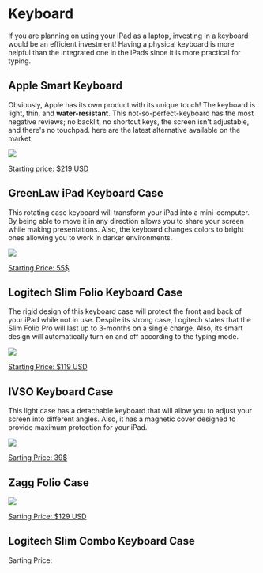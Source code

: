 
# Keyboard

If you are planning on using your iPad as a laptop, investing in a keyboard would be an efficient investment! Having a physical keyboard is more helpful than the integrated one in the iPads since it is more practical for typing.

## Apple Smart Keyboard

Obviously, Apple has its own product with its unique touch! The keyboard is light, thin, and **water-resistant**. This not-so-perfect-keyboard has the most negative reviews; no backlit, no shortcut keys, the screen isn't adjustable, and there's no touchpad. here are the latest alternative available on the market

![](https://store.storeimages.cdn-apple.com/4982/as-images.apple.com/is/MU8G2LL?wid=2000&hei=2000&fmt=jpeg&qlt=95&op_usm=0.5,0.5&.v=1540360957811)

[Starting price: $219 USD](https://www.apple.com/ca/fr/smart-keyboard/)

## GreenLaw iPad Keyboard Case

This rotating case keyboard will transform your iPad into a mini-computer. By being able to move it in any direction allows you to share your screen while making presentations. Also, the keyboard changes colors to bright ones allowing you to work in darker environments.

![](https://images-na.ssl-images-amazon.com/images/I/81Vd%2BeS8uOL._AC_SY355_.jpg)

[Starting Price: 55$](https://www.amazon.com/Keyboard-Compatible-Backlit-Wireless-Greenlaw-Rosegold/dp/B07585ZCFN)

## Logitech Slim Folio Keyboard Case

The rigid design of this keyboard case will protect the front and back of your iPad while not in use. Despite its strong case, Logitech states that the Slim Folio Pro will last up to 3-months on a single charge. Also, its smart design will automatically turn on and off according to the typing mode.

![](https://assets.logitech.com/assets/65827/6/slim-folio-for-ipad-air-3rd-gen.png)

[Starting Price: $119 USD](https://www.logitech.com/en-ca/product/slim-folio-ipad-keyboard-case)

## IVSO Keyboard Case

This light case has a detachable keyboard that will allow you to adjust your screen into different angles. Also, it has a magnetic cover designed to provide maximum protection for your iPad.

![](https://images-na.ssl-images-amazon.com/images/I/41nnfou4cML._AC_SY400_.jpg)

[Sarting Price: 39$](https://www.amazon.com/IVSO-Keyboard-Wireless-Charging-Enabled/dp/B07BDJRLGB)

## Zagg Folio Case

![](https://www.zagg.com/media/catalog/product/r/u/rugged-book-ipad-mini-1_copy.jpg?width=684&height=684&canvas=684:684&quality=70&bg-color=255,255,255&fit=bounds)

[Sarting Price: $129 USD](https://www.zagg.com/en_us/rugged-book-apple-mini-5) 

## Logitech Slim Combo Keyboard Case

Sarting Price: 
